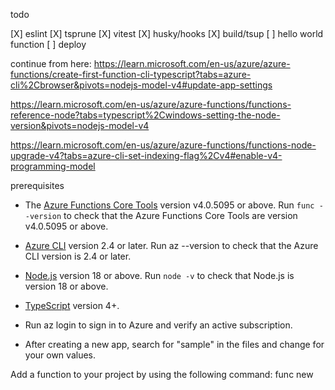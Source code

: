 todo

[X] eslint
[X] tsprune
[X] vitest
[X] husky/hooks
[X] build/tsup
[ ] hello world function
[ ] deploy

continue from here:
https://learn.microsoft.com/en-us/azure/azure-functions/create-first-function-cli-typescript?tabs=azure-cli%2Cbrowser&pivots=nodejs-model-v4#update-app-settings

https://learn.microsoft.com/en-us/azure/azure-functions/functions-reference-node?tabs=typescript%2Cwindows-setting-the-node-version&pivots=nodejs-model-v4

https://learn.microsoft.com/en-us/azure/azure-functions/functions-node-upgrade-v4?tabs=azure-cli-set-indexing-flag%2Cv4#enable-v4-programming-model

prerequisites

- The [Azure Functions Core Tools](https://learn.microsoft.com/en-us/azure/azure-functions/functions-run-local#v2) version v4.0.5095 or above. Run `func --version` to check that the Azure Functions Core Tools are version v4.0.5095 or above.
- [Azure CLI](https://learn.microsoft.com/en-us/cli/azure/install-azure-cli) version 2.4 or later. Run az --version to check that the Azure CLI version is 2.4 or later.
- [Node.js](https://nodejs.org/) version 18 or above. Run `node -v` to check that Node.js is version 18 or above.
- [TypeScript](https://www.typescriptlang.org/) version 4+.
- Run az login to sign in to Azure and verify an active subscription.

- After creating a new app, search for "sample" in the files and change for your own values.

Add a function to your project by using the following command:
func new
